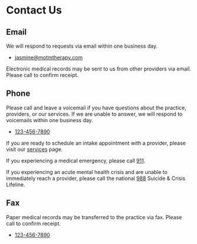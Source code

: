 # Contact Us

## Email

We will respond to requests via email within one business day.

- [jasmine@motmtherapy.com](mailto:jasmine@motmtherapy.com)

Electronic medical records may be sent to us from other providers via email. Please call to confirm receipt.

## Phone

Please call and leave a voicemail if you have questions about the practice, providers, or our services.
If we are unable to answer, we will respond to voicemails within one business day.

- [123-456-7890](tel:1234567890)

If you are ready to schedule an intake appointment with a provider, please visit our [services](services.md) page.

If you experiencing a medical emergency, please call [911](tel:911).

If you experiencing an acute mental health crisis and are unable to immediately reach a provider,
please call the national [988](tel:988) Suicide & Crisis Lifeline.

## Fax

Paper medical records may be transferred to the practice via fax. Please call to confirm receipt.

- [123-456-7890](tel:1234567890)
